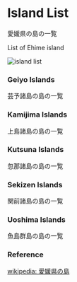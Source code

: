 Island List
===============

愛媛県の島の一覧

List of Ehime island

![island list]()

### Geiyo Islands 

芸予諸島の島の一覧

### Kamijima Islands 

上島諸島の島の一覧

### Kutsuna Islands 

忽那諸島の島の一覧

### Sekizen Islands 

関前諸島の島の一覧

### Uoshima Islands 

魚島群島の島の一覧


### Reference

[wikipedia: 愛媛県の島](https://ja.wikipedia.org/wiki/Category:%E6%84%9B%E5%AA%9B%E7%9C%8C%E3%81%AE%E5%B3%B6)
